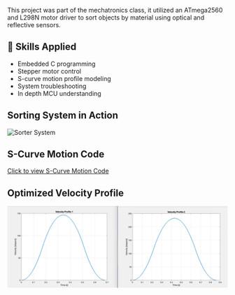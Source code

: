 This project was part of the mechatronics class, it utilized an ATmega2560 and L298N motor driver to sort objects by material using optical and reflective sensors.

## 🚀 Skills Applied
- Embedded C programming
- Stepper motor control
- S-curve motion profile modeling
- System troubleshooting
- In depth MCU understanding

## Sorting System in Action
![Sorter System](../images/sorter.jpg)

## S-Curve Motion Code
[Click to view S-Curve Motion Code](stepper_acceleration.m)

## Optimized Velocity Profile
![Click to view velocity profile](velocity_profiles.png)

